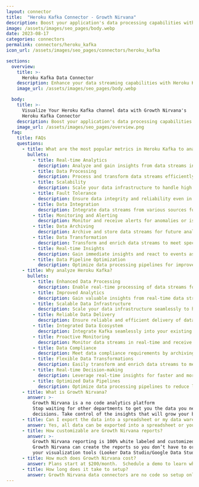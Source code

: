 ```yaml
---
layout: connector
title:  "Heroku Kafka Connector - Growth Nirvana"
description: Boost your application's data processing capabilities with Heroku Kafka integration, enabling real-time streaming and analysis of data.
image: /assets/images/seo_pages/body.webp
date: 2023-08-17
categories: connectors
permalink: connectors/heroku_kafka
icon_url: /assets/images/seo_pages/connectors/heroku_kafka

sections:
  overview:
    title: >-
      Heroku Kafka Data Connector
    description: Enhance your data streaming capabilities with Heroku Kafka integration. Seamlessly integrate Kafka into your applications and unlock powerful insights from real-time streaming data.
    image_url: /assets/images/seo_pages/body.webp

  body:
    title: >-
      Visualize Your Heroku Kafka channel data with Growth Nirvana's
      Heroku Kafka Connector
    description: Boost your application's data processing capabilities with Heroku Kafka integration, enabling real-time streaming and analysis of data.
    image_url: /assets/images/seo_pages/overview.png
  faq:
    title: FAQs
    questions:
      - title: What are the most popular metrics in Heroku Kafka to analyze?
        bullets:
          - title: Real-time Analytics
            description: Analyze and gain insights from data streams in real-time.
          - title: Data Processing
            description: Process and transform data streams efficiently.
          - title: Scalability
            description: Scale your data infrastructure to handle high volumes of streaming data.
          - title: Fault Tolerance
            description: Ensure data integrity and reliability even in the presence of failures.
          - title: Data Integration
            description: Integrate data streams from various sources for analysis and processing.
          - title: Monitoring and Alerting
            description: Monitor and receive alerts for anomalies or issues in data streams.
          - title: Data Archiving
            description: Archive and store data streams for future analysis and compliance.
          - title: Data Transformation
            description: Transform and enrich data streams to meet specific business needs.
          - title: Real-time Insights
            description: Gain immediate insights and react to events as they happen.
          - title: Data Pipeline Optimization
            description: Optimize data processing pipelines for improved performance and efficiency.
      - title: Why analyze Heroku Kafka?
        bullets:
          - title: Enhanced Data Processing
            description: Enable real-time processing of data streams for faster insights.
          - title: Improved Analytics
            description: Gain valuable insights from real-time data streams for better decision-making.
          - title: Scalable Data Infrastructure
            description: Scale your data infrastructure seamlessly to handle growing data volumes.
          - title: Reliable Data Delivery
            description: Ensure reliable and efficient delivery of data streams to downstream systems.
          - title: Integrated Data Ecosystem
            description: Integrate Kafka seamlessly into your existing data ecosystem.
          - title: Proactive Monitoring
            description: Monitor data streams in real-time and receive proactive alerts for issues.
          - title: Data Compliance
            description: Meet data compliance requirements by archiving and storing data streams.
          - title: Flexible Data Transformations
            description: Easily transform and enrich data streams to meet specific business needs.
          - title: Real-time Decision-making
            description: Leverage real-time insights for faster and more informed decision-making.
          - title: Optimized Data Pipelines
            description: Optimize data processing pipelines to reduce latency and improve efficiency.
      - title: What is Growth Nirvana?
        answer: >-
          Growth Nirvana is a no code analytics platform 
          Stop waiting for other departments to get you the data you need to make critical business 
          decisions. Take control of the insights that will grow your business.
      - title: Can I export the data into a spreadsheet or my data warehouse?
        answer: Yes, all data can be exported into a spreadsheet or your data warehouse (Google BigQuery, AWS, Snowflake, Azure, etc)
      - title: How customizable are Growth Nirvana reports?
        answer: >-
          Growth Nirvana reporting is 100% white labeled and customized to your specifications.
          Growth Nirvana can create the reports so you don’t have to or you can connect
          your visualization tools (Looker Data Studio/Google Data Studio, Tableau, PowerBI, etc) to Growth Nirvana.
      - title: How much does Growth Nirvana cost?
        answer: Plans start at $200/month.  Schedule a demo to learn what plan is best for you.
      - title: How long does it take to setup?
        answer: Growth Nirvana data connectors are no code so setup only requires a few clicks.
---
```

